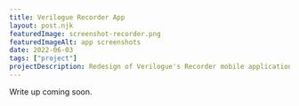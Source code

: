 ```yaml
---
title: Verilogue Recorder App
layout: post.njk 
featuredImage: screenshot-recorder.png 
featuredImageAlt: app screenshots
date: 2022-06-03 
tags: ["project"]
projectDescription: Redesign of Verilogue's Recorder mobile application.
---
```


Write up coming soon.